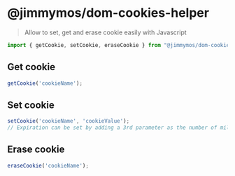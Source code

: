 # @jimmymos/dom-cookies-helper

> Allow to set, get and erase cookie easily with Javascript

```js
import { getCookie, setCookie, eraseCookie } from "@jimmymos/dom-cookies-helper"
```

## Get cookie
```js
getCookie('cookieName');
```

## Set cookie
```js
setCookie('cookieName', 'cookieValue');
// Expiration can be set by adding a 3rd parameter as the number of milliseconds
```

## Erase cookie
```js
eraseCookie('cookieName');
```
